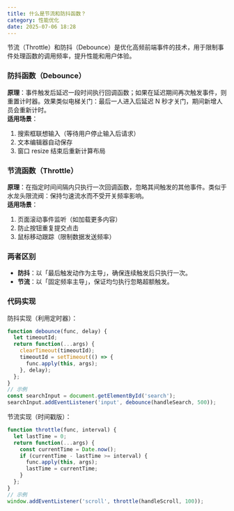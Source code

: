 ```yaml
---
title: 什么是节流和防抖函数？
category: 性能优化
date: 2025-07-06 18:28
---
```

节流（Throttle）和防抖（Debounce）是优化高频前端事件的技术，用于限制事件处理函数的调用频率，提升性能和用户体验。 

### 防抖函数（Debounce）
**原理**：事件触发后延迟一段时间执行回调函数；如果在延迟期间再次触发事件，则重置计时器。效果类似电梯关门：最后一人进入后延迟 N 秒才关门，期间新增人员会重新计时。  
**适用场景**：
  1. 搜索框联想输入（等待用户停止输入后请求）
  2. 文本编辑器自动保存
  3. 窗口 resize 结束后重新计算布局

### 节流函数（Throttle）
**原理**：在指定时间间隔内只执行一次回调函数，忽略其间触发的其他事件。类似于水龙头限流阀：保持匀速流水而不受开关频率影响。  
**适用场景**：
  1. 页面滚动事件监听（如加载更多内容）
  2. 防止按钮重复提交点击
  3. 鼠标移动跟踪（限制数据发送频率）

### 两者区别
- **防抖**：以「最后触发动作为主导」，确保连续触发后只执行一次。
- **节流**：以「固定频率主导」，保证均匀执行忽略超额触发。

### 代码实现
防抖实现（利用定时器）：
```javascript
function debounce(func, delay) {
  let timeoutId;
  return function(...args) {
    clearTimeout(timeoutId);
    timeoutId = setTimeout(() => {
      func.apply(this, args);
    }, delay);
  };
}
// 示例
const searchInput = document.getElementById('search');
searchInput.addEventListener('input', debounce(handleSearch, 500));
```

节流实现（时间戳版）：
```javascript
function throttle(func, interval) {
  let lastTime = 0;
  return function(...args) {
    const currentTime = Date.now();
    if (currentTime - lastTime >= interval) {
      func.apply(this, args);
      lastTime = currentTime;
    }
  };
}
// 示例
window.addEventListener('scroll', throttle(handleScroll, 100));
```
